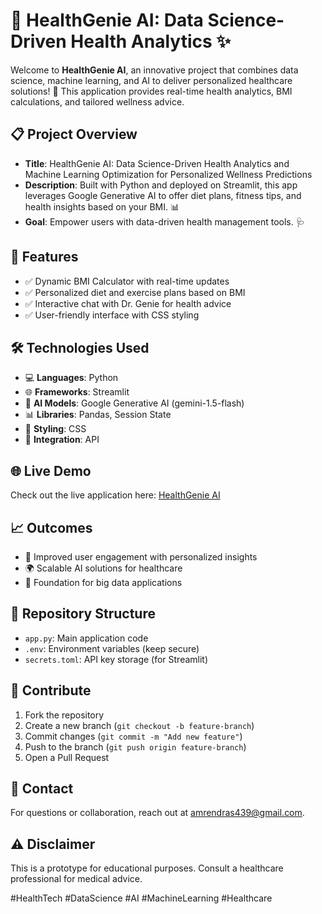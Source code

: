 # 🌟 HealthGenie AI: Data Science-Driven Health Analytics ✨

Welcome to **HealthGenie AI**, an innovative project that combines data science, machine learning, and AI to deliver personalized healthcare solutions! 🚀 This application provides real-time health analytics, BMI calculations, and tailored wellness advice.

## 📋 Project Overview
- **Title**: HealthGenie AI: Data Science-Driven Health Analytics and Machine Learning Optimization for Personalized Wellness Predictions
- **Description**: Built with Python and deployed on Streamlit, this app leverages Google Generative AI to offer diet plans, fitness tips, and health insights based on your BMI. 📊
- **Goal**: Empower users with data-driven health management tools. 🩺

## 🚀 Features
- ✅ Dynamic BMI Calculator with real-time updates
- ✅ Personalized diet and exercise plans based on BMI
- ✅ Interactive chat with Dr. Genie for health advice
- ✅ User-friendly interface with CSS styling

## 🛠 Technologies Used
- 💻 **Languages**: Python
- 🌐 **Frameworks**: Streamlit
- 🤖 **AI Models**: Google Generative AI (gemini-1.5-flash)
- 📊 **Libraries**: Pandas, Session State
- 🎨 **Styling**: CSS
- 🔗 **Integration**: API

## 🌐 Live Demo
Check out the live application here: [HealthGenie AI](https://amrendraheathadvisor.streamlit.app)

## 📈 Outcomes
- 🌱 Improved user engagement with personalized insights
- 🌍 Scalable AI solutions for healthcare
- 🔮 Foundation for big data applications

## 📂 Repository Structure
- `app.py`: Main application code
- `.env`: Environment variables (keep secure)
- `secrets.toml`: API key storage (for Streamlit)

## 🤝 Contribute
1. Fork the repository
2. Create a new branch (`git checkout -b feature-branch`)
3. Commit changes (`git commit -m "Add new feature"`)
4. Push to the branch (`git push origin feature-branch`)
5. Open a Pull Request

## 📧 Contact
For questions or collaboration, reach out at [amrendras439@gmail.com](mailto:amrendras439@gmail.com).

## ⚠ Disclaimer
This is a prototype for educational purposes. Consult a healthcare professional for medical advice.

#HealthTech #DataScience #AI #MachineLearning #Healthcare

